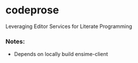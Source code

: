# codeprose
 Leveraging Editor Services for Literate Programming


### Notes:
+ Depends on locally build ensime-client
